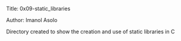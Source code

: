 Title: 0x09-static_libraries

Author: Imanol Asolo

Directory created to show the creation and use of static libraries in C

